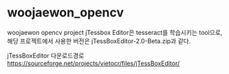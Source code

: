 # woojaewon_opencv
woojaewon opencv project 
jTessbox Editor은 tesseract를 학습시키는 tool으로, 해당 프로젝트에서 사용한 버전은 jTessBoxEditor-2.0-Beta.zip과 같다. 

jTessBoxEditor 다운로드경로 https://sourceforge.net/projects/vietocr/files/jTessBoxEditor/


